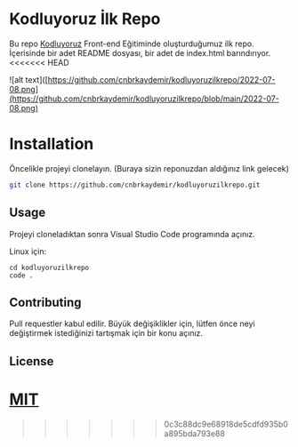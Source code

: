 # Kodluyoruz İlk Repo

Bu repo [Kodluyoruz](https://www.kodluyoruz.com) Front-end Eğitiminde oluşturduğumuz ilk repo. İçerisinde bir adet README dosyası, bir adet de index.html barındırıyor.
<<<<<<< HEAD

![alt text]([https://github.com/cnbrkaydemir/kodluyoruzilkrepo/2022-07-08.png](https://github.com/cnbrkaydemir/kodluyoruzilkrepo/blob/main/2022-07-08.png)

# Installation
Öncelikle projeyi clonelayın. (Buraya sizin reponuzdan aldığınız link gelecek)

```bash
git clone https://github.com/cnbrkaydemir/kodluyoruzilkrepo.git
```

## Usage

Projeyi cloneladıktan sonra Visual Studio Code programında açınız.

Linux için:
```linux
cd kodluyoruzilkrepo
code .
```

## Contributing
Pull requestler kabul edilir. Büyük değişiklikler için, lütfen önce neyi değiştirmek istediğinizi tartışmak için bir konu açınız.


## License
[MIT](https://choosealicense.com/licenses/mit/)
=======
>>>>>>> 0c3c88dc9e68918de5cdfd935b0a895bda793e88
